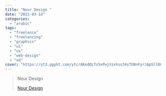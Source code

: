 ```yaml
---
title: "Nour Design "
date: "2021-03-14"
categories:
  - "arabic"
tags:
  - "freelance"
  - "freelancing"
  - "graphics"
  - "ui"
  - "ux"
  - "web-design"
  - "xd"
cover: "https://yt3.ggpht.com/ytc/AKedOLTs5xPwjVzxhss34sTUBnFyrJApSllD0pa3oQaOhw=s88-c-k-c0x00ffffff-no-rj"
---
```


> Nour Design
>
> [Nour Design ](https://www.youtube.com/c/NourDesign/playlists)
